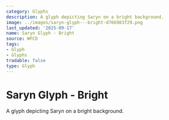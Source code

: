 ```yaml
---
category: Glyphs
description: A glyph depicting Saryn on a bright background.
image: ../images/saryn-glyph---bright-d766983f29.png
last_updated: '2025-09-17'
name: Saryn Glyph - Bright
source: WFCD
tags:
- Glyph
- Glyphs
tradable: false
type: Glyph
---
```


# Saryn Glyph - Bright

A glyph depicting Saryn on a bright background.

